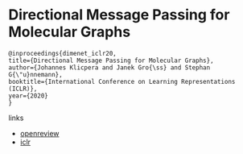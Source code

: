 # Directional Message Passing for Molecular Graphs

```
@inproceedings{dimenet_iclr20,
title={Directional Message Passing for Molecular Graphs},
author={Johannes Klicpera and Janek Gro{\ss} and Stephan G{\"u}nnemann},
booktitle={International Conference on Learning Representations (ICLR)},
year={2020}
}
```

links
- [openreview](https://openreview.net/forum?id=B1eWbxStPH)
- [iclr](https://iclr.cc/virtual_2020/poster_B1eWbxStPH.html)
